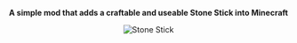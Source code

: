<p align="center"><strong>A simple mod that adds a craftable and useable Stone Stick into Minecraft</strong></p>
<p align="center">
  <img align="center" src="https://cdn.discordapp.com/attachments/657560080023289887/938526095735668736/stonestick.png" alt="Stone Stick" />
</p>
